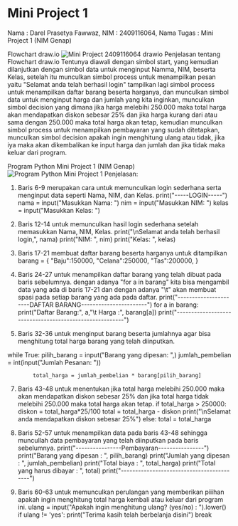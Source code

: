 # Mini Project 1
Nama : Darel Prasetya Fawwaz, NIM : 2409116064, Nama Tugas : Mini Project 1 (NIM Genap)

Flowchart draw.io
![Mini Project 2409116064  drawio](https://github.com/user-attachments/assets/759c7e80-f130-41a4-a9fc-a9d48f8410fe)
Penjelasan tentang Flowchart draw.io
Tentunya diawali dengan simbol start, yang kemudian dilanjutkan dengan simbol data untuk menginput Namma, NIM, beserta Kelas, setelah itu
munculkan simbol process untuk menampilkan pesan yaitu "Selamat anda telah berhasil login" tampilkan lagi simbol process untuk menampilkan daftar barang beserta harganya, dan munculkan simbol data untuk menginput harga dan jumlah yang kita inginkan, munculkan simbol decision yang dimana jika harga melebihi 250.000 maka total harga akan mendapatkan diskon sebesar 25% dan jika harga kurang dari atau sama dengan 250.000 maka total harga akan tetap, kemudian munculkan simbol process untuk menampilkan pembayaran yang sudah ditetapkan, munculkan simbol decision apakah ingin menghitung ulang atau tidak, jika iya maka akan dikembalikan ke input harga dan jumlah dan jika tidak maka keluar dari program.

Program Python Mini Project 1 (NIM Genap)
![Program Python Mini Project 1](https://github.com/user-attachments/assets/8b0d7675-468d-4b3b-b0fe-ccb8ec841a6b)
Penjelasan:
1. Baris 6-9 merupakan cara untuk memunculkan login sederhana serta menginput data seperti Nama, NIM, dan Kelas.
print("-----LOGIN-----")
nama =  input("Masukkan Nama: ")
nim =   input("Masukkan NIM: ")
kelas = input("Masukkan Kelas: ")

2. Baris 12-14 untuk memunculkan hasil login sederhana setelah memasukkan Nama, NIM, Kelas.
print("\nSelamat anda telah berhasil login,", nama)
print("NIM: ", nim)
print("Kelas: ", kelas)

3. Baris 17-21 membuat daftar barang beserta harganya untuk ditampilkan
barang = {
    "Baju":150000,
    "Celana":250000,
    "Tas":200000,
}

4. Baris 24-27 untuk menampilkan daftar barang yang telah dibuat pada baris sebelumnya.
   dengan adanya "for a in barang" kita bisa mengambil data yang ada di baris 17-21 dan dengan adanya "\t" akan membuat spasi
   pada setiap barang yang ada pada daftar.
print("----------------------DAFTAR BARANG-----------------------")
for a in barang:
    print("Daftar Barang:", a,"\t Harga :", barang[a])
print("--------------------------------------------------------")

5. Baris 32-36 untuk menginput barang beserta jumlahnya agar bisa menghitung total harga barang yang telah diinputkan.
   
while True:
            pilih_barang = input("Barang yang dipesan: ",)
            jumlah_pembelian = int(input("Jumlah Pesanan: "))
            
            total_harga = jumlah_pembelian * barang[pilih_barang]

7. Baris 43-48 untuk menentukan jika total harga melebihi 250.000 maka akan mendapatkan diskon sebesar 25% dan jika total harga tidak melebihi 250.000
   maka total harga akan tetap.
   if total_harga > 250000:
                diskon = total_harga*25/100
                total = total_harga - diskon
                print("\nSelamat anda mendapatkan diskon sebesar 25%")
            else:
                total = total_harga 

8. Baris 52-57 untuk menampilkan data pada baris 43-48 sehingga muncullah data pembayaran yang telah diinputkan pada baris sebelumnya.
            print("----------------Pembayaran----------------")
            print("Barang yang dipesan      : ", pilih_barang)
            print("Jumlah yang dipesan      : ", jumlah_pembelian)
            print("Total biaya              : ", total_harga)
            print("Total yang harus dibayar : ", total)
            print("------------------------------------------")

9. Baris 60-63 untuk memunculkan perulangan yang memberikan piiihan apakah ingin menghitung total harga kembali atau
   keluar dari program ini.
               ulang = input("Apakah ingin menghitung ulang? (yes/no) : ").lower()
            if ulang != 'yes':
                print("Terima kasih telah berbelanja disini")
                break
